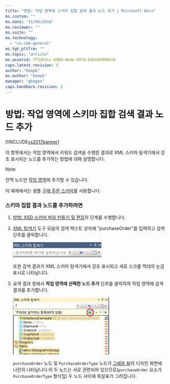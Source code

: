 ```yaml
---
title: "방법: 작업 영역에 스키마 집합 검색 결과 노드 추가 | Microsoft Docs"
ms.custom: ""
ms.date: "11/04/2016"
ms.reviewer: ""
ms.suite: ""
ms.technology: 
  - "vs-ide-general"
ms.tgt_pltfrm: ""
ms.topic: "article"
ms.assetid: ff33b3cc-4db9-4b4e-9378-b45ed5999b18
caps.latest.revision: 3
author: "kempb"
ms.author: "kempb"
manager: "ghogen"
caps.handback.revision: 3
---
```

# 방법: 작업 영역에 스키마 집합 검색 결과 노드 추가
[!INCLUDE[vs2017banner](../code-quality/includes/vs2017banner.md)]

이 항목에서는 작업 영역에서 키워드 검색을 수행한 결과로 XML 스키마 탐색기에서 강조 표시되는 노드를 추가하는 방법에 대해 설명합니다.  
  
> [!NOTE]
>  전역 노드만 [작업 영역](../xml-tools/xml-schema-designer-workspace.md)에 추가할 수 있습니다.  
  
 이 예제에서는 샘플 [구매 주문 스키마](../Topic/Sample%20XSD%20File:%20Purchase%20Order%20Schema.md)를 사용합니다.  
  
### 스키마 집합 결과 노드를 추가하려면  
  
1.  [방법: XSD 스키마 파일 만들기 및 편집](../xml-tools/how-to-create-and-edit-an-xsd-schema-file.md)의 단계를 수행합니다.  
  
2.  [XML 탐색기](../xml-tools/xml-schema-explorer.md) 도구 모음의 검색 텍스트 상자에 "purchaseOrder"를 입력하고 검색 단추를 클릭합니다.  
  
     ![XML 스키마 탐색기 키워드 검색](../xml-tools/media/schemaexplorersearch.gif "SchemaExplorerSearch")  
  
     또한 검색 결과가 XML 스키마 탐색기에서 강조 표시되고 세로 스크롤 막대의 눈금 표시로 나타납니다.  
  
3.  요약 결과 창에서 **작업 영역에 선택한 노드 추가** 단추를 클릭하여 작업 영역에 검색 결과를 추가합니다.  
  
     ![XML 스키마 탐색기 검색 결과](../xml-tools/media/schemaexplorersearchresult.gif "SchemaExplorerSearchResult")  
  
     `purchaseOrder` 노드 및 `PurchaseOrderType` 노드가 [그래프 뷰](../xml-tools/graph-view.md)의 디자인 화면에 나란히 나타납니다.이 두 노드는 서로 관련되어 있으므로\(`purchaseOrder` 요소가 `PurchaseOrderType` 형식임\) 두 노드 사이에 화살표가 그려집니다.